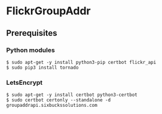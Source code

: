 # FlickrGroupAddr

## Prerequisites

### Python modules

```
$ sudo apt-get -y install python3-pip certbot flickr_api
$ sudo pip3 install tornado
```

### LetsEncrypt

```
$ sudo apt-get -y install certbot python3-certbot
$ sudo certbot certonly --standalone -d groupaddrapi.sixbuckssolutions.com
```
